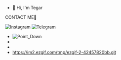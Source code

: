 - 👋 Hi, I'm Tegar 

CONTACT ME📲


[![Instagram ](https://img.shields.io/badge/Instagram-2CA5EO?style=for-the-badge&logo=Instagram)](https://inistagram.com/inigar16)
[![Telegram](https://img.shields.io/badge/Inigar-2CA5E0?style=for-the-badge&logo=telegram&logoColor=white)](https://t.me/inigar)
-    ![Point_Down](https://user-images.githubusercontent.com/85807072/152670283-90025418-ad25-4b98-a906-a4be70b55dda.gif)
-  
- 
-   https://im2.ezgif.com/tmp/ezgif-2-42457820bb.git
